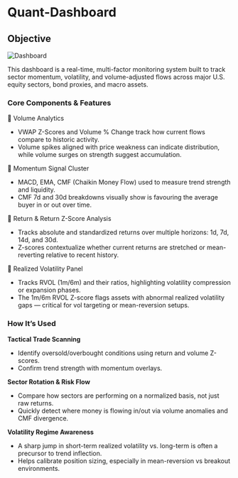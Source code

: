 # Quant-Dashboard

## Objective

![Dashboard](https://github.com/user-attachments/assets/d1dcfb61-dbbd-479f-b1b8-97cb3c867b2f)

This dashboard is a real-time, multi-factor monitoring system built to track sector momentum, volatility, and volume-adjusted flows across major U.S. equity sectors, bond proxies, and macro assets.

### Core Components & Features
🔹 Volume Analytics
- VWAP Z-Scores and Volume % Change track how current flows compare to historic activity.
- Volume spikes aligned with price weakness can indicate distribution, while volume surges on strength suggest accumulation.

🔹 Momentum Signal Cluster
- MACD, EMA, CMF (Chaikin Money Flow) used to measure trend strength and liquidity.
- CMF 7d and 30d breakdowns visually show  is favouring the average buyer  in or out over time.

🔹 Return & Return Z-Score Analysis
- Tracks absolute and standardized returns over multiple horizons: 1d, 7d, 14d, and 30d.
- Z-scores contextualize whether current returns are stretched or mean-reverting relative to recent history.

🔹 Realized Volatility Panel
- Tracks RVOL (1m/6m) and their ratios, highlighting volatility compression or expansion phases.
- The 1m/6m RVOL Z-score flags assets with abnormal realized volatility gaps — critical for vol targeting or mean-reversion setups.

### How It’s Used
**Tactical Trade Scanning**
- Identify oversold/overbought conditions using return and volume Z-scores.
- Confirm trend strength with momentum overlays.

**Sector Rotation & Risk Flow**
- Compare how sectors are performing on a normalized basis, not just raw returns.
- Quickly detect where money is flowing in/out via volume anomalies and CMF divergence.

**Volatility Regime Awareness**
- A sharp jump in short-term realized volatility vs. long-term is often a precursor to trend inflection.
- Helps calibrate position sizing, especially in mean-reversion vs breakout environments.
